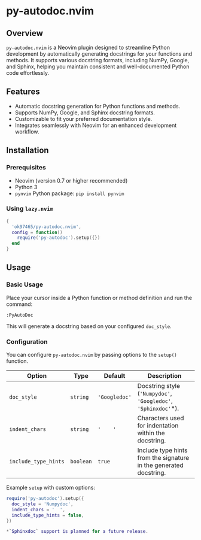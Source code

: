 # py-autodoc.nvim

## Overview
`py-autodoc.nvim` is a Neovim plugin designed to streamline Python development by automatically generating docstrings for your functions and methods. It supports various docstring formats, including NumPy, Google, and Sphinx, helping you maintain consistent and well-documented Python code effortlessly.

## Features
- Automatic docstring generation for Python functions and methods.
- Supports NumPy, Google, and Sphinx docstring formats.
- Customizable to fit your preferred documentation style.
- Integrates seamlessly with Neovim for an enhanced development workflow.

## Installation

### Prerequisites
- Neovim (version 0.7 or higher recommended)
- Python 3
- `pynvim` Python package: `pip install pynvim`

### Using `lazy.nvim`

```lua
{
  'ok97465/py-autodoc.nvim',
  config = function()
    require('py-autodoc').setup({})
  end
}
```

## Usage

### Basic Usage
Place your cursor inside a Python function or method definition and run the command:

```
:PyAutoDoc
```

This will generate a docstring based on your configured `doc_style`.

### Configuration
You can configure `py-autodoc.nvim` by passing options to the `setup()` function.

| Option      | Type     | Default     | Description                                     |
|-------------|----------|-------------|-------------------------------------------------|
| `doc_style` | `string` | `'Googledoc'` | Docstring style (`'Numpydoc'`, `'Googledoc'`, `'Sphinxdoc'`*). |
| `indent_chars` | `string` | `'    '` | Characters used for indentation within the docstring. |
| `include_type_hints` | `boolean` | `true` | Include type hints from the signature in the generated docstring. |

Example `setup` with custom options:

```lua
require('py-autodoc').setup({
  doc_style = 'Numpydoc',
  indent_chars = '  ',
  include_type_hints = false,
})

*`Sphinxdoc` support is planned for a future release.
```
